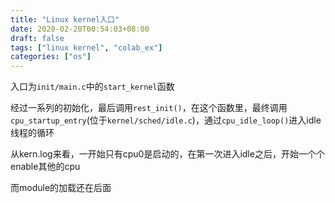 ```yaml
---
title: "Linux kernel入口"
date: 2020-02-20T00:54:03+08:00
draft: false
tags: ["linux kernel", "colab_ex"]
categories: ["os"]
---
```



入口为```init/main.c```中的```start_kernel```函数

经过一系列的初始化，最后调用```rest_init()```，在这个函数里，最终调用```cpu_startup_entry```(位于```kernel/sched/idle.c```)，通过```cpu_idle_loop()```进入idle线程的循环


从kern.log来看，一开始只有cpu0是启动的，在第一次进入idle之后，开始一个个enable其他的cpu

而module的加载还在后面
